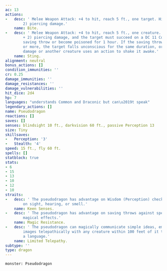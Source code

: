 ```yaml
---
ac: 13
actions:
-   desc: ' Melee Weapon Attack: +4 to hit, reach 5 ft., one target. Hit: 4 (1d4 +
        2) piercing damage.'
    name: Bite.
-   desc: ' Melee Weapon Attack: +4 to hit, reach 5 ft., one creature. Hit: 4 (1d4
        + 2) piercing damage, and the target must succeed on a DC 11 Constitution
        saving throw or become poisoned for 1 hour. If the saving throw fails by 5
        or more, the target falls unconscious for the same duration, or until it takes
        damage or another creature uses an action to shake it awake.'
    name: Sting.
alignment: neutral
bonus_actions: []
condition_immunities: ''
cr: 0.25
damage_immunities: ''
damage_resistances: ''
damage_vulnerabilities: ''
hit_dice: 2d4
hp: 7
languages: "understands Common and Draconic but can\u2019t speak"
legendary_actions: []
name: Pseudodragon
reactions: []
saves: []
senses: blindsight 10 ft., darkvision 60 ft., passive Perception 13
size: Tiny
skillsaves:
-   Perception: '3'
-   Stealth: '4'
speed: 15 ft., fly 60 ft.
spells: []
statblock: true
stats:
- 6
- 15
- 13
- 10
- 12
- 10
straits:
-   desc: ' The pseudodragon has advantage on Wisdom (Perception) checks that rely
        on sight, hearing, or smell.'
    name: Keen Senses.
-   desc: ' The pseudodragon has advantage on saving throws against spells and other
        magical effects.'
    name: Magic Resistance.
-   desc: ' The pseudodragon can magically communicate simple ideas, emotions, and
        images telepathically with any creature within 100 feet of it that can understand
        a language.'
    name: Limited Telepathy.
subtype: ''
type: dragon
---
```

```statblock
monster: Pseudodragon
```
